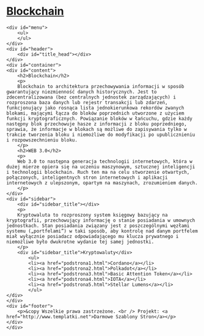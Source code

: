   
    
<head>
<meta http-equiv="Content-Type" content="text/html; charset=utf-8" />
<title>Szablon</title>

 <link rel="stylesheet" type="text/css" href="css/style.css" />
 
</head>

    
    
    
    
    
<body>

  <div id="wrapper">
    <div id="logo">
    <a href="#">
        <h1>Blockchain</h1>
    </a>
    </div>
      
    <div id="menu">
        <ul>
        </ul>
    </div>
    <div id="header">
        <div id="title_head"></div>
    </div>
    <div id="container">
    <div id="content">
        <h2>Blockchain</h2>
        <p>
        Blockchain to architektura przechowywania informacji w sposób gwarantujący niezmienność danych historycznych. Jest to zdecentralizowana (bez centralnych jednostek zarządzających) i rozproszona baza danych lub rejestr transakcji lub zdarzeń, funkcjonujący jako rosnąca lista jednokierunkowa rekordów zwanych blokami, mającymi łącza do bloków poprzednich utworzone z użyciem funkcji kryptograficznych. Powiązanie bloków w łańcuchu, gdzie każdy następny blok przechowuje hasze z informacji z bloku poprzedniego, sprawia, że informacje w blokach są możliwe do zapisywania tylko w trakcie tworzenia bloku i niemożliwe do modyfikacji po upublicznieniu i rozpowszechnieniu bloku.
        </p>
        <h2>WEB 3.0</h2>
        <p>
        Web 3.0 to następna generacja technologii internetowych, która w dużej mierze opiera się na uczeniu maszynowym, sztucznej inteligencji i technologii blockchain. Ruch ten ma na celu stworzenie otwartych, połączonych, inteligentnych stron internetowych i aplikacji internetowych z ulepszonym, opartym na maszynach, zrozumieniem danych.
        </p>
    </div>
    <div id="sidebar">
        <div id="sidebar_title"></div>
        <p>
        Kryptowaluta to rozproszony system księgowy bazujący na kryptografii, przechowujący informację o stanie posiadania w umownych jednostkach. Stan posiadania związany jest z poszczególnymi węzłami systemu („portfelami”) w taki sposób, aby kontrolę nad danym portfelem miał wyłącznie posiadacz odpowiadającego mu klucza prywatnego i niemożliwe było dwukrotne wydanie tej samej jednostki.
        </p>
        <div id="sidebar_title">Kryptowaluty</div>
            <ul>
            <li><a href="podstrona1.html">Cordano</a></li>
            <li><a href="podstrona2.html">Polkadot</a></li>
            <li><a href="podstrona3.html">Basic Attention Token</a></li>
            <li><a href="podstrona4.html">IOTA</a></li>
            <li><a href="podstrona5.html">Stellar Lumens</a></li>
            </ul>
    </div>
    </div>
    <div id="footer">
        <p>&copy Wszelkie prawa zastrzeżone. <br /> Projekt: <a href="http://www.templatki.net">Darmowe Szablony Stron</a></p>
    </div>
    </div>
</body>
</html>
